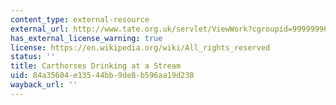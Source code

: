 ```yaml
---
content_type: external-resource
external_url: http://www.tate.org.uk/servlet/ViewWork?cgroupid=999999961&workid=4894&searchid=8407&tabview=image
has_external_license_warning: true
license: https://en.wikipedia.org/wiki/All_rights_reserved
status: ''
title: Carthorses Drinking at a Stream
uid: 84a35604-e135-44bb-9de8-b596aa19d238
wayback_url: ''
---
```

